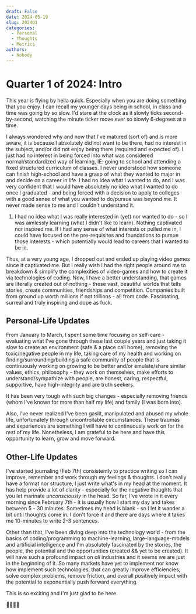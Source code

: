 ```yaml
---
draft: False
date: 2024-05-19
slug: 2024Q1
categories:
  - Personal
  - Thoughts
  - Metrics
authors:
  - Nobody
---
```


# Quarter 1 of 2024: Intro

This year is flying by hella quick. Especially when you are doing something that you enjoy. I can recall my younger days being in school, in class and time was going by so slow. I'd stare at the clock as it slowly ticks second-by-second, watching the minute ticker move ever so slowly 6-degrees at a time. 

I always wondered why and now that I've matured (sort of) and is more aware, it is because I absolutely did not want to be there, had no interest in the subject, and/or did not enjoy being there (required and expected of). I just had no interest in being forced into what was considered normal/standardized way of learning, IE: going to school and attending a fixed structured curriculum of classes. I never understood how someone can finish high-school and have a grasp of what they wanted to major in and decide on a career in life. I had no idea what I wanted to do, and I was very confident that I would have absolutely no idea what I wanted to do once I graduated - and being forced with a decision to apply to colleges with a good sense of what you wanted to do/pursue was beyond me. It never made sense to me and I couldn't understand it.

1. I had no idea what I was really interested in (yet) nor wanted to do - so I was aimlessly learning (what I didn't like to learn). Nothing captivated nor inspired me. If I had any sense of what interests or pulled me in, I could have focused on the pre-requisites and foundations to pursue those interests - which potentially would lead to careers that I wanted to be in.

Thus, at a very young age, I dropped out and ended up playing video games since it captivated me. But I really wish I had the right people around me to breakdown & simplify the complexities of video-games and how to create it via technologies of coding. Now, I have a better understanding, that games are literally created out of nothing - these vast, beautiful worlds that tells stories, create communities, friendships and competition. Companies built from ground up worth millions if not trillions - all from code. Fascinating, surreal and truly inspiring and dope as fuck.

## Personal-Life Updates

From January to March, I spent some time focusing on self-care - evaluating what I've gone through these last couple years and just taking it slow to create an environment (safe & a place call home), removing the toxic/negative people in my life, taking care of my health and working on finding/surrounding/building a safe community of people that is continuously working on growing to be better and/or emulate/share similar values, ethics, philosophy - they work on themselves, make efforts to understand/sympathize with people, are honest, caring, respectful, supportive, have high-integrity and are truth seekers.      

It has been very tough with such big changes - especially removing friends (whom I've known for more than half my life) and family (I was born into).

Also, I've never realized I've been gaslit, manipulated and abused my whole life, unfortunately through uncontrollable circumstances. These traumas and experiences are something I will have to continuously work on for the rest of my life. Nonetheless, I am grateful to be here and have this opportunity to learn, grow and move forward.

## Other-Life Updates

I've started journaling (Feb 7th) consistently to practice writing so I can improve, remember and work through my feelings & thoughts. I don't really have a format nor structure, I just write what's in my head at the moment. It has help provide a lot of clarity - especially for the negative thoughts that you let marinate *unconsciously* in the head. So far, I've wrote in it every morning since February 7th - it is usually how I start my day and takes between 5 - 30 minutes. Sometimes my head is blank - so I let it wander a bit until thoughts come in. I don't force it and there are days where it takes me 10-minutes to write 2-3 sentences.

Other than that, I've been diving deep into the technology world - from the basics of coding/programming to machine-learning, large-language-models and artificial intelligence and I'm absolutely fascinated by the stories, the people, the potential and the opportunities (created && yet to be created). It will have such a profound impact on *all* industries and it seems we are just in the beginning of it. So many markets have yet to implement nor know how implement such technologies, that can greatly improve efficiencies, solve complex problems, remove friction, and overall positively impact with the potential to exponentially push forward everything. 

This is so exciting and I'm just glad to be here.

🩵🩶💜💙